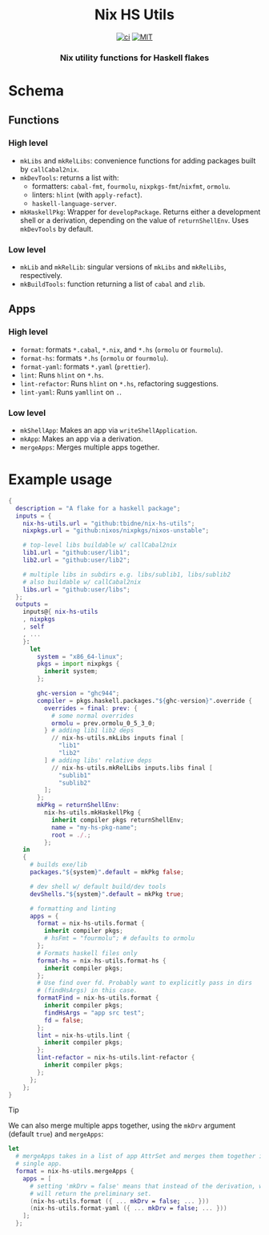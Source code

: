 <div align="center">

# Nix HS Utils

[![ci](http://img.shields.io/github/actions/workflow/status/tbidne/nix-hs-utils/ci.yaml?branch=main)](https://github.com/tbidne/nix-hs-utils/actions/workflows/ci.yaml)
[![MIT](https://img.shields.io/github/license/tbidne/nix-hs-utils?color=blue&labelColor=2f353e)](https://opensource.org/licenses/MIT)

### Nix utility functions for Haskell flakes

</div>

# Schema

## Functions

### High level

* `mkLibs` and `mkRelLibs`: convenience functions for adding packages built by `callCabal2nix`.
* `mkDevTools`: returns a list with:
  * formatters: `cabal-fmt`, `fourmolu`, `nixpkgs-fmt`/`nixfmt`, `ormolu`.
  * linters: `hlint` (with `apply-refact`).
  * `haskell-language-server`.
* `mkHaskellPkg`: Wrapper for `developPackage`. Returns either a development shell or a derivation, depending on the value of `returnShellEnv`. Uses `mkDevTools` by default.

### Low level

* `mkLib` and `mkRelLib`: singular versions of `mkLibs` and `mkRelLibs`, respectively.
* `mkBuildTools`: function returning a list of `cabal` and `zlib`.

## Apps

### High level

* `format`: formats `*.cabal`, `*.nix`, and `*.hs` (`ormolu` or `fourmolu`).
* `format-hs`: formats `*.hs` (`ormolu` or `fourmolu`).
* `format-yaml`: formats `*.yaml` (`prettier`).
* `lint`: Runs `hlint` on `*.hs`.
* `lint-refactor`: Runs `hlint` on `*.hs`, refactoring suggestions.
* `lint-yaml`: Runs `yamllint` on `.`.

### Low level

* `mkShellApp`: Makes an app via `writeShellApplication`.
* `mkApp`: Makes an app via a derivation.
* `mergeApps`: Merges multiple apps together.

# Example usage

```nix
{
  description = "A flake for a haskell package";
  inputs = {
    nix-hs-utils.url = "github:tbidne/nix-hs-utils";
    nixpkgs.url = "github:nixos/nixpkgs/nixos-unstable";

    # top-level libs buildable w/ callCabal2nix
    lib1.url = "github:user/lib1";
    lib2.url = "github:user/lib2";

    # multiple libs in subdirs e.g. libs/sublib1, libs/sublib2
    # also buildable w/ callCabal2nix
    libs.url = "github:user/libs";
  };
  outputs =
    inputs@{ nix-hs-utils
    , nixpkgs
    , self
    , ...
    }:
      let
        system = "x86_64-linux";
        pkgs = import nixpkgs {
          inherit system;
        };

        ghc-version = "ghc944";
        compiler = pkgs.haskell.packages."${ghc-version}".override {
          overrides = final: prev: {
            # some normal overrides
            ormolu = prev.ormolu_0_5_3_0;
          } # adding lib1 lib2 deps
            // nix-hs-utils.mkLibs inputs final [
              "lib1"
              "lib2"
          ] # adding libs' relative deps
            // nix-hs-utils.mkRelLibs inputs.libs final [
              "sublib1"
              "sublib2"
          ];
        };
        mkPkg = returnShellEnv:
          nix-hs-utils.mkHaskellPkg {
            inherit compiler pkgs returnShellEnv;
            name = "my-hs-pkg-name";
            root = ./.;
          };
    in
    {
      # builds exe/lib
      packages."${system}".default = mkPkg false;

      # dev shell w/ default build/dev tools
      devShells."${system}".default = mkPkg true;

      # formatting and linting
      apps = {
        format = nix-hs-utils.format {
          inherit compiler pkgs;
          # hsFmt = "fourmolu"; # defaults to ormolu
        };
        # Formats haskell files only
        format-hs = nix-hs-utils.format-hs {
          inherit compiler pkgs;
        };
        # Use find over fd. Probably want to explicitly pass in dirs
        # (findHsArgs) in this case.
        formatFind = nix-hs-utils.format {
          inherit compiler pkgs;
          findHsArgs = "app src test";
          fd = false;
        };
        lint = nix-hs-utils.lint {
          inherit compiler pkgs;
        };
        lint-refactor = nix-hs-utils.lint-refactor {
          inherit compiler pkgs;
        };
      };
    };
}
```

> [!TIP]
>
> We can also merge multiple apps together, using the `mkDrv` argument (default `true`) and `mergeApps`:
>
> ```nix
> let
>   # mergeApps takes in a list of app AttrSet and merges them together into a
>   # single app.
>   format = nix-hs-utils.mergeApps {
>     apps = [
>       # setting 'mkDrv = false' means that instead of the derivation, we
>       # will return the preliminary set.
>       (nix-hs-utils.format ({ ... mkDrv = false; ... }))
>       (nix-hs-utils.format-yaml ({ ... mkDrv = false; ... }))
>     ];
>   };
> ```
